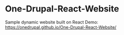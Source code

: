 # One-Drupal-React-Website
Sample dynamic website built on React
Demo: https://onedrupal.github.io/One-Drupal-React-Website/
